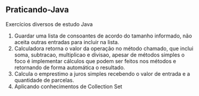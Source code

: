 ## Praticando-Java
Exercícios diversos de estudo Java
1. Guardar uma lista de consoantes de acordo do tamanho informado, não aceita outras entradas para incluir na lista.
2. Calculadora retorna o valor da operação no método chamado, que inclui soma, subtracao, multiplicao e divisao, apesar de métodos simples o foco é implementar cálculos que podem ser feitos nos métodos e retornando de forma automática o resultado.
3. Calcula o emprestimo a juros simples recebendo o valor de entrada e a quantidade de parcelas.
4. Aplicando conhecimentos de Collection Set
